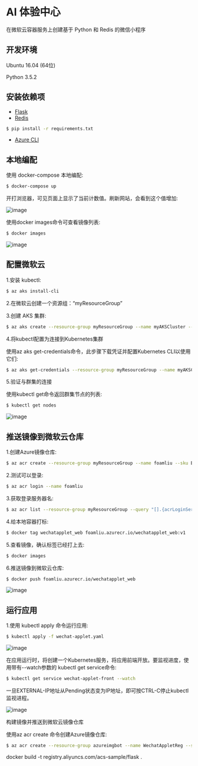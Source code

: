 # AI 体验中心

在微软云容器服务上创建基于 Python 和 Redis 的微信小程序

## 开发环境
Ubuntu 16.04 (64位)

Python 3.5.2

## 安装依赖项

- [Flask](http://flask.pocoo.org/)
- [Redis](https://github.com/rgl/redis/downloads)

```bash
$ pip install -r requirements.txt
```

- [Azure CLI](https://docs.microsoft.com/en-us/cli/azure/install-azure-cli-apt?view=azure-cli-latest)

## 本地编配

使用 docker-compose 本地编配:

```bash
$ docker-compose up
```

开打浏览器，可见页面上显示了当前计数值。刷新网站，会看到这个值增加:

![image](https://github.com/foamliu/Wechat-Applet/raw/master/images/docker-compose.png)

使用docker images命令可查看镜像列表:

```bash
$ docker images
```

![image](https://github.com/foamliu/Wechat-Applet/raw/master/images/docker_images.png)


## 配置微软云

1.安装 kubectl:

```bash
$ az aks install-cli
```

2.在微软云创建一个资源组：“myResourceGroup”

3.创建 AKS 集群:

```bash
$ az aks create --resource-group myResourceGroup --name myAKSCluster --node-count 2 --generate-ssh-keys
```

4.将kubectl配置为连接到Kubernetes集群

使用az aks get-credentials命令，此步骤下载凭证并配置Kubernetes CLI以使用它们:

```bash
$ az aks get-credentials --resource-group myResourceGroup --name myAKSCluster
```

5.验证与群集的连接

使用kubectl get命令返回群集节点的列表:

```bash
$ kubectl get nodes
```

![image](https://github.com/foamliu/Wechat-Applet/raw/master/images/azure.png)


## 推送镜像到微软云仓库

1.创建Azure镜像仓库:

```bash
$ az acr create --resource-group myResourceGroup --name foamliu --sku Basic
```

2.测试可以登录:

```bash
$ az acr login --name foamliu
```

3.获取登录服务器名:

```bash
$ az acr list --resource-group myResourceGroup --query "[].{acrLoginServer:loginServer}" --output table
```

4.给本地容器打标:

```bash
$ docker tag wechatapplet_web foamliu.azurecr.io/wechatapplet_web:v1
```

5.查看镜像，确认标签已经打上去:

```bash
$ docker images
```

6.推送镜像到微软云仓库:

```bash
$ docker push foamliu.azurecr.io/wechatapplet_web
```

![image](https://github.com/foamliu/Wechat-Applet/raw/master/images/docker_push.png)

## 运行应用

1.使用 kubectl apply 命令运行应用:

```bash
$ kubectl apply -f wechat-applet.yaml
```

![image](https://github.com/foamliu/Wechat-Applet/raw/master/images/kubectl_apply.png)

在应用运行时，将创建一个Kubernetes服务，将应用前端开放。要监视进度，使用带有--watch参数的 kubectl get service命令:

```bash
$ kubectl get service wechat-applet-front --watch
```

一旦EXTERNAL-IP地址从Pending状态变为IP地址，即可按CTRL-C停止kubectl监视进程。

![image](https://github.com/foamliu/Wechat-Applet/raw/master/images/kubectl_get_service.png)



构建镜像并推送到微软云镜像仓库

使用az acr create 命令创建Azure镜像仓库:

```bash
$ az acr create --resource-group azureimgbot --name WechatAppletReg --sku Basic
```


docker build -t registry.aliyuncs.com/acs-sample/flask .
